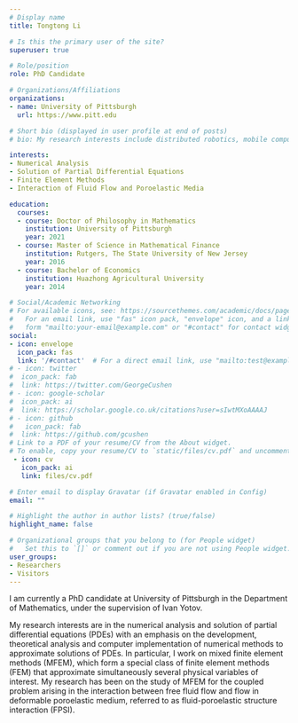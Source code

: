 ```yaml
---
# Display name
title: Tongtong Li

# Is this the primary user of the site?
superuser: true

# Role/position
role: PhD Candidate

# Organizations/Affiliations
organizations:
- name: University of Pittsburgh
  url: https://www.pitt.edu

# Short bio (displayed in user profile at end of posts)
# bio: My research interests include distributed robotics, mobile computing and programmable matter.

interests:
- Numerical Analysis
- Solution of Partial Differential Equations
- Finite Element Methods
- Interaction of Fluid Flow and Poroelastic Media

education:
  courses:
  - course: Doctor of Philosophy in Mathematics
    institution: University of Pittsburgh
    year: 2021
  - course: Master of Science in Mathematical Finance
    institution: Rutgers, The State University of New Jersey
    year: 2016
  - course: Bachelor of Economics
    institution: Huazhong Agricultural University
    year: 2014

# Social/Academic Networking
# For available icons, see: https://sourcethemes.com/academic/docs/page-builder/#icons
#   For an email link, use "fas" icon pack, "envelope" icon, and a link in the
#   form "mailto:your-email@example.com" or "#contact" for contact widget.
social:
- icon: envelope
  icon_pack: fas
  link: '/#contact'  # For a direct email link, use "mailto:test@example.org".
# - icon: twitter
#  icon_pack: fab
#  link: https://twitter.com/GeorgeCushen
# - icon: google-scholar
#  icon_pack: ai
#  link: https://scholar.google.co.uk/citations?user=sIwtMXoAAAAJ
# - icon: github
#   icon_pack: fab
#  link: https://github.com/gcushen
# Link to a PDF of your resume/CV from the About widget.
# To enable, copy your resume/CV to `static/files/cv.pdf` and uncomment the lines below.
 - icon: cv
   icon_pack: ai
   link: files/cv.pdf

# Enter email to display Gravatar (if Gravatar enabled in Config)
email: ""

# Highlight the author in author lists? (true/false)
highlight_name: false

# Organizational groups that you belong to (for People widget)
#   Set this to `[]` or comment out if you are not using People widget.
user_groups:
- Researchers
- Visitors
---
```


I am currently a PhD candidate at University of Pittsburgh in the Department of Mathematics, under the supervision of Ivan Yotov. 

My research interests are in the numerical analysis and solution of partial differential equations (PDEs) with an emphasis on the development, theoretical analysis and computer implementation of numerical methods to approximate solutions of PDEs. In particular, I work on mixed finite element methods (MFEM), which form a special class of finite element methods (FEM) that approximate simultaneously several physical variables of interest. My research has been on the study of MFEM for the coupled problem arising in the interaction between free fluid flow and flow in deformable poroelastic medium, referred to as fluid-poroelastic structure interaction (FPSI). 
